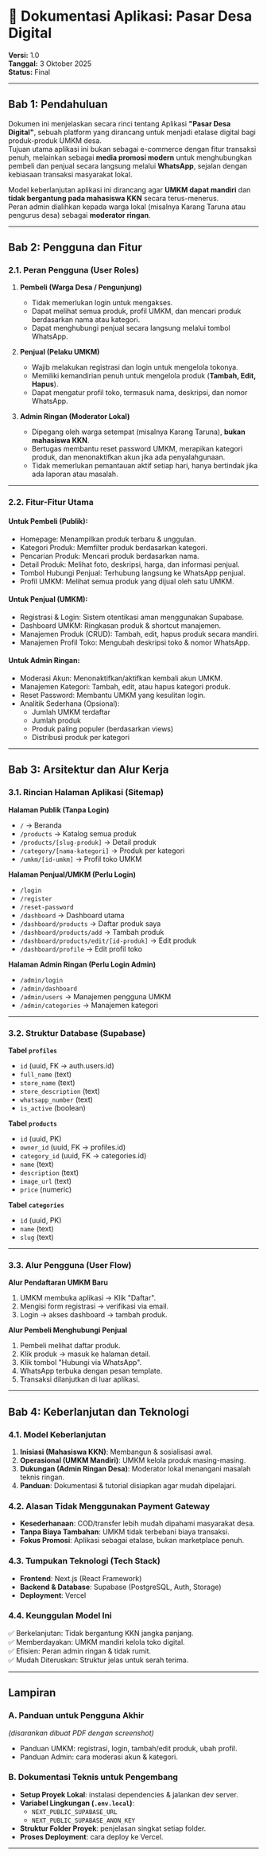 # 📘 Dokumentasi Aplikasi: Pasar Desa Digital

**Versi:** 1.0  
**Tanggal:** 3 Oktober 2025  
**Status:** Final  

---

## Bab 1: Pendahuluan
Dokumen ini menjelaskan secara rinci tentang Aplikasi **"Pasar Desa Digital"**, sebuah platform yang dirancang untuk menjadi etalase digital bagi produk-produk UMKM desa.  
Tujuan utama aplikasi ini bukan sebagai e-commerce dengan fitur transaksi penuh, melainkan sebagai **media promosi modern** untuk menghubungkan pembeli dan penjual secara langsung melalui **WhatsApp**, sejalan dengan kebiasaan transaksi masyarakat lokal.  

Model keberlanjutan aplikasi ini dirancang agar **UMKM dapat mandiri** dan **tidak bergantung pada mahasiswa KKN** secara terus-menerus.  
Peran admin dialihkan kepada warga lokal (misalnya Karang Taruna atau pengurus desa) sebagai **moderator ringan**.  

---

## Bab 2: Pengguna dan Fitur  

### 2.1. Peran Pengguna (User Roles)  
1. **Pembeli (Warga Desa / Pengunjung)**  
   - Tidak memerlukan login untuk mengakses.  
   - Dapat melihat semua produk, profil UMKM, dan mencari produk berdasarkan nama atau kategori.  
   - Dapat menghubungi penjual secara langsung melalui tombol WhatsApp.  

2. **Penjual (Pelaku UMKM)**  
   - Wajib melakukan registrasi dan login untuk mengelola tokonya.  
   - Memiliki kemandirian penuh untuk mengelola produk (**Tambah, Edit, Hapus**).  
   - Dapat mengatur profil toko, termasuk nama, deskripsi, dan nomor WhatsApp.  

3. **Admin Ringan (Moderator Lokal)**  
   - Dipegang oleh warga setempat (misalnya Karang Taruna), **bukan mahasiswa KKN**.  
   - Bertugas membantu reset password UMKM, merapikan kategori produk, dan menonaktifkan akun jika ada penyalahgunaan.  
   - Tidak memerlukan pemantauan aktif setiap hari, hanya bertindak jika ada laporan atau masalah.  

---

### 2.2. Fitur-Fitur Utama  

#### Untuk Pembeli (Publik):  
- Homepage: Menampilkan produk terbaru & unggulan.  
- Kategori Produk: Memfilter produk berdasarkan kategori.  
- Pencarian Produk: Mencari produk berdasarkan nama.  
- Detail Produk: Melihat foto, deskripsi, harga, dan informasi penjual.  
- Tombol Hubungi Penjual: Terhubung langsung ke WhatsApp penjual.  
- Profil UMKM: Melihat semua produk yang dijual oleh satu UMKM.  

#### Untuk Penjual (UMKM):  
- Registrasi & Login: Sistem otentikasi aman menggunakan Supabase.  
- Dashboard UMKM: Ringkasan produk & shortcut manajemen.  
- Manajemen Produk (CRUD): Tambah, edit, hapus produk secara mandiri.  
- Manajemen Profil Toko: Mengubah deskripsi toko & nomor WhatsApp.  

#### Untuk Admin Ringan:  
- Moderasi Akun: Menonaktifkan/aktifkan kembali akun UMKM.  
- Manajemen Kategori: Tambah, edit, atau hapus kategori produk.  
- Reset Password: Membantu UMKM yang kesulitan login.  
- Analitik Sederhana (Opsional):  
  - Jumlah UMKM terdaftar  
  - Jumlah produk  
  - Produk paling populer (berdasarkan views)  
  - Distribusi produk per kategori  

---

## Bab 3: Arsitektur dan Alur Kerja  

### 3.1. Rincian Halaman Aplikasi (Sitemap)  

**Halaman Publik (Tanpa Login)**  
- `/` → Beranda  
- `/products` → Katalog semua produk  
- `/products/[slug-produk]` → Detail produk  
- `/category/[nama-kategori]` → Produk per kategori  
- `/umkm/[id-umkm]` → Profil toko UMKM  

**Halaman Penjual/UMKM (Perlu Login)**  
- `/login`  
- `/register`  
- `/reset-password`  
- `/dashboard` → Dashboard utama  
- `/dashboard/products` → Daftar produk saya  
- `/dashboard/products/add` → Tambah produk  
- `/dashboard/products/edit/[id-produk]` → Edit produk  
- `/dashboard/profile` → Edit profil toko  

**Halaman Admin Ringan (Perlu Login Admin)**  
- `/admin/login`  
- `/admin/dashboard`  
- `/admin/users` → Manajemen pengguna UMKM  
- `/admin/categories` → Manajemen kategori  

---

### 3.2. Struktur Database (Supabase)  

**Tabel `profiles`**  
- `id` (uuid, FK → auth.users.id)  
- `full_name` (text)  
- `store_name` (text)  
- `store_description` (text)  
- `whatsapp_number` (text)  
- `is_active` (boolean)  

**Tabel `products`**  
- `id` (uuid, PK)  
- `owner_id` (uuid, FK → profiles.id)  
- `category_id` (uuid, FK → categories.id)  
- `name` (text)  
- `description` (text)  
- `image_url` (text)  
- `price` (numeric)  

**Tabel `categories`**  
- `id` (uuid, PK)  
- `name` (text)  
- `slug` (text)  

---

### 3.3. Alur Pengguna (User Flow)  

**Alur Pendaftaran UMKM Baru**  
1. UMKM membuka aplikasi → Klik "Daftar".  
2. Mengisi form registrasi → verifikasi via email.  
3. Login → akses dashboard → tambah produk.  

**Alur Pembeli Menghubungi Penjual**  
1. Pembeli melihat daftar produk.  
2. Klik produk → masuk ke halaman detail.  
3. Klik tombol "Hubungi via WhatsApp".  
4. WhatsApp terbuka dengan pesan template.  
5. Transaksi dilanjutkan di luar aplikasi.  

---

## Bab 4: Keberlanjutan dan Teknologi  

### 4.1. Model Keberlanjutan  
1. **Inisiasi (Mahasiswa KKN)**: Membangun & sosialisasi awal.  
2. **Operasional (UMKM Mandiri)**: UMKM kelola produk masing-masing.  
3. **Dukungan (Admin Ringan Desa)**: Moderator lokal menangani masalah teknis ringan.  
4. **Panduan**: Dokumentasi & tutorial disiapkan agar mudah dipelajari.  

### 4.2. Alasan Tidak Menggunakan Payment Gateway  
- **Kesederhanaan**: COD/transfer lebih mudah dipahami masyarakat desa.  
- **Tanpa Biaya Tambahan**: UMKM tidak terbebani biaya transaksi.  
- **Fokus Promosi**: Aplikasi sebagai etalase, bukan marketplace penuh.  

### 4.3. Tumpukan Teknologi (Tech Stack)  
- **Frontend**: Next.js (React Framework)  
- **Backend & Database**: Supabase (PostgreSQL, Auth, Storage)  
- **Deployment**: Vercel  

### 4.4. Keunggulan Model Ini  
✅ Berkelanjutan: Tidak bergantung KKN jangka panjang.  
✅ Memberdayakan: UMKM mandiri kelola toko digital.  
✅ Efisien: Peran admin ringan & tidak rumit.  
✅ Mudah Diteruskan: Struktur jelas untuk serah terima.  

---

## Lampiran  

### A. Panduan untuk Pengguna Akhir  
*(disarankan dibuat PDF dengan screenshot)*  
- Panduan UMKM: registrasi, login, tambah/edit produk, ubah profil.  
- Panduan Admin: cara moderasi akun & kategori.  

### B. Dokumentasi Teknis untuk Pengembang  
- **Setup Proyek Lokal**: instalasi dependencies & jalankan dev server.  
- **Variabel Lingkungan (`.env.local`)**:  
  - `NEXT_PUBLIC_SUPABASE_URL`  
  - `NEXT_PUBLIC_SUPABASE_ANON_KEY`  
- **Struktur Folder Proyek**: penjelasan singkat setiap folder.  
- **Proses Deployment**: cara deploy ke Vercel.  

---
